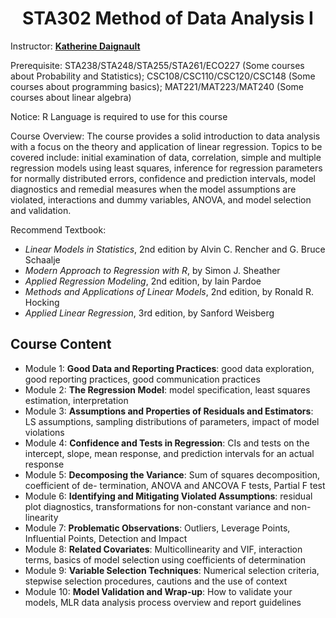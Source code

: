 <h1><center>STA302 Method of Data Analysis I</h1></center>

Instructor: [**Katherine Daignault**](https://www.statistics.utoronto.ca/people/directories/all-faculty/katherine-daignault)

Prerequisite: STA238/STA248/STA255/STA261/ECO227 (Some courses about Probability and Statistics); CSC108/CSC110/CSC120/CSC148 (Some courses about programming basics); MAT221/MAT223/MAT240 (Some courses about linear algebra)

Notice: R Language is required to use for this course

Course Overview: The course provides a solid introduction to data analysis with a focus on the theory and application of linear regression. Topics to be covered include: initial examination of data, correlation, simple and multiple regression models using least squares, inference for regression parameters for normally distributed errors, confidence and prediction intervals, model diagnostics and remedial measures when the model assumptions are violated, interactions and dummy variables, ANOVA, and model selection and validation.

Recommend Textbook:

- *Linear Models in Statistics*, 2nd edition by Alvin C. Rencher and G. Bruce Schaalje
- *Modern Approach to Regression with R*, by Simon J. Sheather
- *Applied Regression Modeling*, 2nd edition, by Iain Pardoe
- *Methods and Applications of Linear Models*, 2nd edition, by Ronald R. Hocking
- *Applied Linear Regression*, 3rd edition, by Sanford Weisberg



## Course Content

- Module 1: **Good Data and Reporting Practices**: good data exploration, good reporting practices, good communication practices
- Module 2: **The Regression Model**: model specification, least squares estimation, interpretation
- Module 3: **Assumptions and Properties of Residuals and Estimators**: LS assumptions, sampling distributions of parameters, impact of model violations
- Module 4: **Confidence and Tests in Regression**: CIs and tests on the intercept, slope, mean response, and prediction intervals for an actual response
- Module 5: **Decomposing the Variance**: Sum of squares decomposition, coefficient of de- termination, ANOVA and ANCOVA F tests, Partial F test
- Module 6: **Identifying and Mitigating Violated Assumptions**: residual plot diagnostics, transformations for non-constant variance and non-linearity
- Module 7: **Problematic Observations**: Outliers, Leverage Points, Influential Points, Detection and Impact
- Module 8: **Related Covariates**: Multicollinearity and VIF, interaction terms, basics of model selection using coefficients of determination
- Module 9: **Variable Selection Techniques**: Numerical selection criteria, stepwise selection procedures, cautions and the use of context
- Module 10: **Model Validation and Wrap-up**: How to validate your models, MLR data analysis process overview and report guidelines
